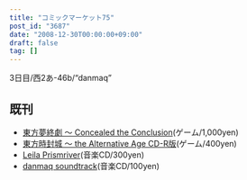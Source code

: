 ```yaml
---
title: "コミックマーケット75"
post_id: "3687"
date: "2008-12-30T00:00:00+09:00"
draft: false
tag: []
---
```



3日目/西2あ-46b/“danmaq”

## 既刊



  * [東方夢終劇 ～ Concealed the Conclusion](/!/thC/)(ゲーム/1,000yen)
  * [東方時封城 ～ the Alternative Age CD-R版](/!/thA/)(ゲーム/400yen)
  * [Leila Prismriver](/!/leila/)(音楽CD/300yen)
  * [danmaq soundtrack](/!/dst/)(音楽CD/100yen)
